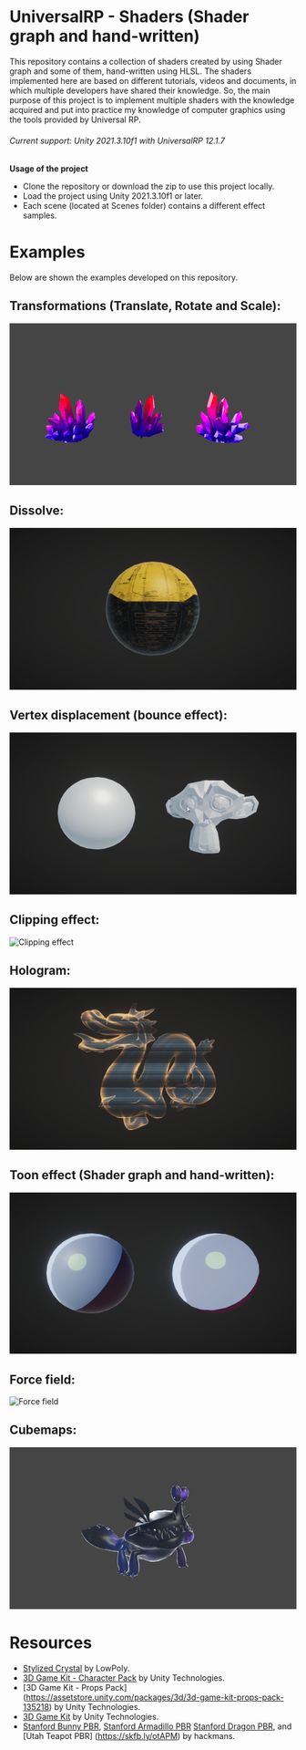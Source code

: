 # UniversalRP - Shaders (Shader graph and hand-written)

This repository contains a collection of shaders created by using Shader graph and some of them, hand-written using HLSL.
The shaders implemented here are based on different tutorials, videos and documents, in which multiple developers have shared their knowledge.
So, the main purpose of this project is to implement multiple shaders with the knowledge acquired and put into practice my knowledge of computer graphics using the tools provided by Universal RP.

###### Current support: Unity 2021.3.10f1 with UniversalRP 12.1.7

**Usage of the project**
* Clone the repository or download the zip to use this project locally.
* Load the project using Unity 2021.3.10f1 or later.
* Each scene (located at Scenes folder) contains a different effect samples.

# Examples
Below are shown the examples developed on this repository.

## Transformations (Translate, Rotate and Scale):
![Transformations](Images/Transformations.gif)

## Dissolve:
![Dissolve](Images/Dissolve.gif)

## Vertex displacement (bounce effect):
![Vertex displacement - bounce effect](Images/VertexDisplacement.gif)

## Clipping effect:
![Clipping effect](Images/ClippingEffect.gif)

## Hologram:
![Hologram](Images/Hologram.gif)

## Toon effect (Shader graph and hand-written):
![Toon effect](Images/ToonEffect.png)

## Force field:
![Force field](Images/ForceField.gif)

## Cubemaps:
![Cubemaps](Images/Cubemaps.gif)

 # Resources
 * [Stylized Crystal](https://assetstore.unity.com/packages/3d/props/stylized-crystal-77275) by LowPoly.
 * [3D Game Kit - Character Pack](https://assetstore.unity.com/packages/3d/3d-game-kit-props-pack-135218) by Unity Technologies.
 * [3D Game Kit - Props Pack] (https://assetstore.unity.com/packages/3d/3d-game-kit-props-pack-135218) by Unity Technologies.
 * [3D Game Kit](https://assetstore.unity.com/packages/templates/tutorials/3d-game-kit-115747) by Unity Technologies.
 * [Stanford Bunny PBR](https://skfb.ly/otyHx), [Stanford Armadillo PBR](https://skfb.ly/otzQs) [Stanford Dragon PBR](https://skfb.ly/otyzN), and [Utah Teapot PBR] (https://skfb.ly/otAPM) by hackmans.

